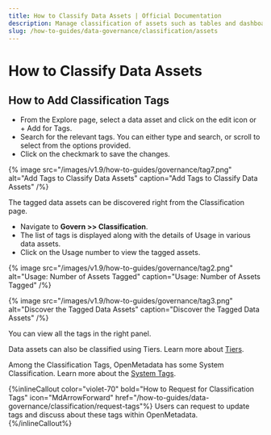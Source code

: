 ```yaml
---
title: How to Classify Data Assets | Official Documentation
description: Manage classification of assets such as tables and dashboards to enhance discoverability, quality, and trust in your data.
slug: /how-to-guides/data-governance/classification/assets
---
```


# How to Classify Data Assets

## How to Add Classification Tags

- From the Explore page, select a data asset and click on the edit icon or + Add for Tags.
- Search for the relevant tags. You can either type and search, or scroll to select from the options provided.
- Click on the checkmark to save the changes.

{% image
src="/images/v1.9/how-to-guides/governance/tag7.png"
alt="Add Tags to Classify Data Assets"
caption="Add Tags to Classify Data Assets"
/%}

The tagged data assets can be discovered right from the Classification page. 
- Navigate to **Govern >> Classification**.
- The list of tags is displayed along with the details of Usage in various data assets.
- Click on the Usage number to view the tagged assets.

{% image
src="/images/v1.9/how-to-guides/governance/tag2.png"
alt="Usage: Number of Assets Tagged"
caption="Usage: Number of Assets Tagged"
/%}

{% image
src="/images/v1.9/how-to-guides/governance/tag3.png"
alt="Discover the Tagged Data Assets"
caption="Discover the Tagged Data Assets"
/%}

You can view all the tags in the right panel.

Data assets can also be classified using Tiers. Learn more about [Tiers](/how-to-guides/data-governance/classification/tiers).

Among the Classification Tags, OpenMetadata has some System Classification. Learn more about the [System Tags](/how-to-guides/data-governance/classification/overview).

{%inlineCallout
  color="violet-70"
  bold="How to Request for Classification Tags"
  icon="MdArrowForward"
  href="/how-to-guides/data-governance/classification/request-tags"%}
  Users can request to update tags and discuss about these tags within OpenMetadata.
{%/inlineCallout%}